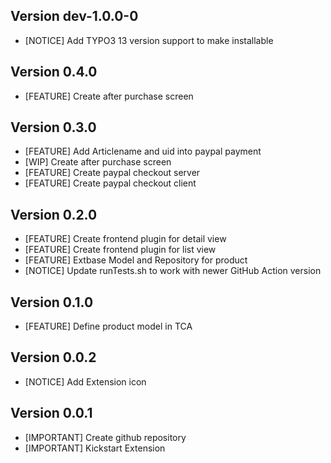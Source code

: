 ## Version dev-1.0.0-0
- [NOTICE] Add TYPO3 13 version support to make installable

## Version 0.4.0
- [FEATURE] Create after purchase screen

## Version 0.3.0
- [FEATURE] Add Articlename and uid into paypal payment
- [WIP] Create after purchase screen
- [FEATURE] Create paypal checkout server
- [FEATURE] Create paypal checkout client

## Version 0.2.0
- [FEATURE] Create frontend plugin for detail view
- [FEATURE] Create frontend plugin for list view
- [FEATURE] Extbase Model and Repository for product
- [NOTICE] Update runTests.sh to work with newer GitHub Action version

## Version 0.1.0
- [FEATURE] Define product model in TCA

## Version 0.0.2
- [NOTICE] Add Extension icon

## Version 0.0.1
- [IMPORTANT] Create github repository
- [IMPORTANT] Kickstart Extension
